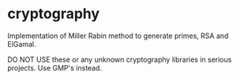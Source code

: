 # cryptography
Implementation of Miller Rabin method to generate primes, RSA and ElGamal.

DO NOT USE these or any unknown cryptography libraries in serious projects. Use GMP's instead.
